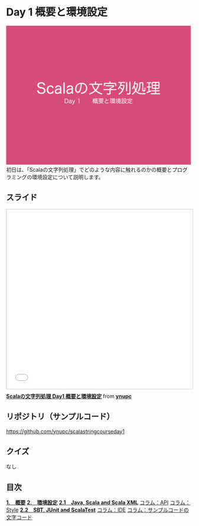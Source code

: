 <h1>Day 1 概要と環境設定</h1>
<img src="image/string_course.001.jpeg" width="500px">  
初日は、「Scalaの文字列処理」でどのような内容に触れるのかの概要とプログラミングの環境設定について説明します。  

<h2>スライド</h2>
<iframe src="//www.slideshare.net/slideshow/embed_code/key/MLC9cFtUzWdtFL" width="595" height="485" frameborder="0" marginwidth="0" marginheight="0" scrolling="no" style="border:1px solid #CCC; border-width:1px; margin-bottom:5px; max-width: 100%;" allowfullscreen> </iframe> <div style="margin-bottom:5px"> <strong> <a href="//www.slideshare.net/ynupc/scala-day1" title="Scalaの文字列処理 Day1 概要と環境設定" target="_blank">Scalaの文字列処理 Day1 概要と環境設定</a> </strong> from <strong><a href="//www.slideshare.net/ynupc" target="_blank">ynupc</a></strong> </div>

<h2>リポジトリ（サンプルコード）</h2>
<a href="https://github.com/ynupc/scalastringcourseday1" target="_blank">https://github.com/ynupc/scalastringcourseday1</a>  

<h2>クイズ</h2>
なし  

<h2>目次</h2>
<strong><a href="doc/overview.md#1概要">1.　概要</a></strong>  
<strong><a href="doc/preferences.md#2環境設定">2.　環境設定</a></strong>  
<strong><a href="doc/preferences.md#21java-scala-and-scala-xml">2.1　Java, Scala and Scala XML</a></strong>  
<a href="doc/preferences.md#コラムapi">コラム：API</a>  
<a href="doc/preferences.md#コラムstyle">コラム：Style</a>  
<strong><a href="doc/preferences.md#22sbt-junit-and-scalatest">2.2　SBT, JUnit and ScalaTest</a></strong>  
<a href="doc/preferences.md#コラムide">コラム：IDE</a>  
<a href="doc/preferences.md#コラムサンプルコードの文字コード">コラム：サンプルコードの文字コード</a>  


